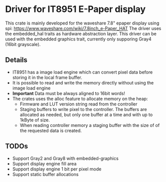# Driver for IT8951 E-Paper display

This crate is mainly developed for the waveshare 7.8" epaper display using spi:
https://www.waveshare.com/wiki/7.8inch_e-Paper_HAT
The driver uses the embedded_hal traits as hardware abstraction layer.
This driver can be used with the embedded graphics trait, currently only supporing Gray4 (16bit grayscale).

## Details
- IT8951 has a image load engine which can convert pixel data before storing it in the local frame  buffer.
- It is possible to read and write the memory directly without using the image load engine
- **Important** Data must be always aligned to 16bit words!
- The crates uses the alloc feature to allocate memory on the heap:
    - Firmware and LUT version string read from the controller
    - Staging buffers to write pixel to the controller. The buffers are allocated as needed, but only one buffer at a time and with up to 1kByte of size.
    - When reading controller memory a staging buffer with the size of of the requested data is created.


## TODOs
- Support Gray2 and Gray8 with embedded-graphics
- Support display engine fill area
- Support display engine 1 bit per pixel mode
- Support static buffer allocations

